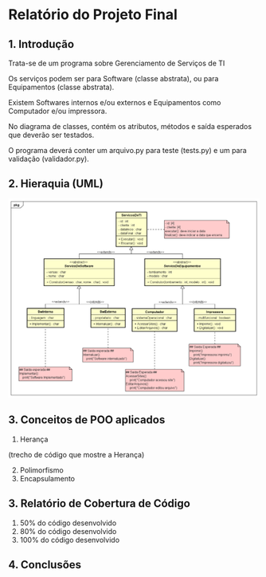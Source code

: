 # Relatório do Projeto Final

## 1. Introdução

Trata-se de um programa sobre Gerenciamento de Serviços de TI

Os serviços podem ser para Software (classe abstrata), ou para Equipamentos (classe abstrata).

Existem Softwares internos e/ou externos e Equipamentos como Computador e/ou impressora.

No diagrama de classes, contém os atributos, métodos e saída esperados que deverão ser testados.

O programa deverá conter um arquivo.py para teste (tests.py) e um para validação (validador.py). 

## 2. Hieraquia (UML)
<img src="res/Class Diagram0.png" alt="Falta alterar"/>


## 3. Conceitos de POO aplicados
   1. Herança

(trecho de código que mostre a Herança)

   2. Polimorfismo
   3. Encapsulamento
## 3. Relatório de Cobertura de Código
   1. 50% do código desenvolvido
   2. 80% do código desenvolvido
   3. 100% do código desenvolvido
## 4. Conclusões